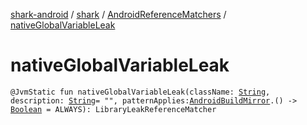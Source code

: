 [shark-android](../../index.md) / [shark](../index.md) / [AndroidReferenceMatchers](index.md) / [nativeGlobalVariableLeak](./native-global-variable-leak.md)

# nativeGlobalVariableLeak

`@JvmStatic fun nativeGlobalVariableLeak(className: `[`String`](https://kotlinlang.org/api/latest/jvm/stdlib/kotlin/-string/index.html)`, description: `[`String`](https://kotlinlang.org/api/latest/jvm/stdlib/kotlin/-string/index.html)` = "", patternApplies: `[`AndroidBuildMirror`](../-android-build-mirror/index.md)`.() -> `[`Boolean`](https://kotlinlang.org/api/latest/jvm/stdlib/kotlin/-boolean/index.html)` = ALWAYS): LibraryLeakReferenceMatcher`